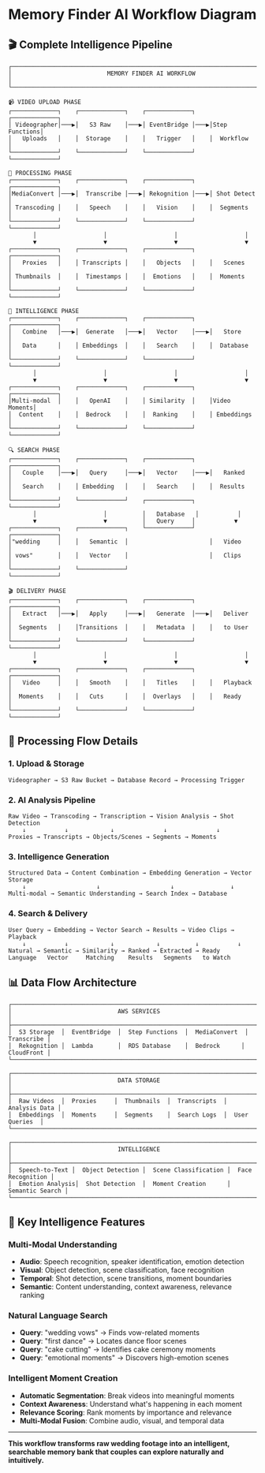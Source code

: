 # Memory Finder AI Workflow Diagram

## 🎬 **Complete Intelligence Pipeline**

```
┌─────────────────────────────────────────────────────────────────────────────────┐
│                           MEMORY FINDER AI WORKFLOW                              │
└─────────────────────────────────────────────────────────────────────────────────┘

📹 VIDEO UPLOAD PHASE
┌─────────────┐    ┌─────────────┐    ┌─────────────┐    ┌─────────────┐
│ Videographer│───▶│   S3 Raw    │───▶│ EventBridge │───▶│Step Functions│
│   Uploads   │    │  Storage    │    │   Trigger   │    │  Workflow   │
└─────────────┘    └─────────────┘    └─────────────┘    └─────────────┘

🔧 PROCESSING PHASE
┌─────────────┐    ┌─────────────┐    ┌─────────────┐    ┌─────────────┐
│MediaConvert │───▶│  Transcribe │───▶│ Rekognition │───▶│ Shot Detect │
│ Transcoding │    │   Speech    │    │   Vision    │    │  Segments   │
└─────────────┘    └─────────────┘    └─────────────┘    └─────────────┘
       │                   │                   │                   │
       ▼                   ▼                   ▼                   ▼
┌─────────────┐    ┌─────────────┐    ┌─────────────┐    ┌─────────────┐
│   Proxies   │    │ Transcripts │    │   Objects   │    │   Scenes    │
│ Thumbnails  │    │  Timestamps │    │  Emotions   │    │  Moments    │
└─────────────┘    └─────────────┘    └─────────────┘    └─────────────┘

🧠 INTELLIGENCE PHASE
┌─────────────┐    ┌─────────────┐    ┌─────────────┐    ┌─────────────┐
│   Combine   │───▶│  Generate   │───▶│   Vector    │───▶│   Store     │
│   Data      │    │ Embeddings  │    │   Search    │    │  Database   │
└─────────────┘    └─────────────┘    └─────────────┘    └─────────────┘
       │                   │                   │                   │
       ▼                   ▼                   ▼                   ▼
┌─────────────┐    ┌─────────────┐    ┌─────────────┐    ┌─────────────┐
│Multi-modal  │    │   OpenAI    │    │ Similarity  │    │Video Moments│
│  Content    │    │  Bedrock    │    │  Ranking    │    │ Embeddings │
└─────────────┘    └─────────────┘    └─────────────┘    └─────────────┘

🔍 SEARCH PHASE
┌─────────────┐    ┌─────────────┐    ┌─────────────┐    ┌─────────────┐
│   Couple    │───▶│   Query     │───▶│   Vector    │───▶│   Ranked    │
│   Search    │    │ Embedding   │    │   Search    │    │  Results    │
└─────────────┘    └─────────────┘    ┌─────────────┐    └─────────────┘
       │                   │          │   Database   │           │
       ▼                   ▼          │   Query     │           ▼
┌─────────────┐    ┌─────────────┐    └─────────────┘    ┌─────────────┐
│"wedding     │    │   Semantic  │                       │   Video     │
│ vows"       │    │   Vector    │                       │   Clips     │
└─────────────┘    └─────────────┘                       └─────────────┘

🎬 DELIVERY PHASE
┌─────────────┐    ┌─────────────┐    ┌─────────────┐    ┌─────────────┐
│   Extract   │───▶│   Apply     │───▶│   Generate  │───▶│   Deliver   │
│  Segments   │    │Transitions  │    │   Metadata  │    │   to User   │
└─────────────┘    └─────────────┘    └─────────────┘    └─────────────┘
       │                   │                   │                   │
       ▼                   ▼                   ▼                   ▼
┌─────────────┐    ┌─────────────┐    ┌─────────────┐    ┌─────────────┐
│   Video     │    │   Smooth    │    │   Titles    │    │   Playback  │
│  Moments    │    │   Cuts      │    │  Overlays   │    │   Ready     │
└─────────────┘    └─────────────┘    └─────────────┘    └─────────────┘
```

## 🔄 **Processing Flow Details**

### **1. Upload & Storage**
```
Videographer → S3 Raw Bucket → Database Record → Processing Trigger
```

### **2. AI Analysis Pipeline**
```
Raw Video → Transcoding → Transcription → Vision Analysis → Shot Detection
    ↓           ↓            ↓              ↓              ↓
Proxies → Transcripts → Objects/Scenes → Segments → Moments
```

### **3. Intelligence Generation**
```
Structured Data → Content Combination → Embedding Generation → Vector Storage
    ↓                    ↓                    ↓                ↓
Multi-modal → Semantic Understanding → Search Index → Database
```

### **4. Search & Delivery**
```
User Query → Embedding → Vector Search → Results → Video Clips → Playback
    ↓           ↓            ↓            ↓          ↓           ↓
Natural → Semantic → Similarity → Ranked → Extracted → Ready
Language   Vector     Matching    Results   Segments   to Watch
```

## 📊 **Data Flow Architecture**

```
┌─────────────────────────────────────────────────────────────────────────────────┐
│                              AWS SERVICES                                      │
├─────────────────────────────────────────────────────────────────────────────────┤
│  S3 Storage  │  EventBridge  │  Step Functions  │  MediaConvert  │  Transcribe │
│  Rekognition │  Lambda       │  RDS Database    │  Bedrock      │  CloudFront │
└─────────────────────────────────────────────────────────────────────────────────┘

┌─────────────────────────────────────────────────────────────────────────────────┐
│                              DATA STORAGE                                      │
├─────────────────────────────────────────────────────────────────────────────────┤
│  Raw Videos  │  Proxies     │  Thumbnails  │  Transcripts  │  Analysis Data │
│  Embeddings  │  Moments     │  Segments    │  Search Logs  │  User Queries  │
└─────────────────────────────────────────────────────────────────────────────────┘

┌─────────────────────────────────────────────────────────────────────────────────┐
│                              INTELLIGENCE                                      │
├─────────────────────────────────────────────────────────────────────────────────┤
│  Speech-to-Text │  Object Detection │  Scene Classification │  Face Recognition │
│  Emotion Analysis│  Shot Detection  │  Moment Creation      │  Semantic Search │
└─────────────────────────────────────────────────────────────────────────────────┘
```

## 🎯 **Key Intelligence Features**

### **Multi-Modal Understanding**
- **Audio**: Speech recognition, speaker identification, emotion detection
- **Visual**: Object detection, scene classification, face recognition
- **Temporal**: Shot detection, scene transitions, moment boundaries
- **Semantic**: Content understanding, context awareness, relevance ranking

### **Natural Language Search**
- **Query**: "wedding vows" → Finds vow-related moments
- **Query**: "first dance" → Locates dance floor scenes
- **Query**: "cake cutting" → Identifies cake ceremony moments
- **Query**: "emotional moments" → Discovers high-emotion scenes

### **Intelligent Moment Creation**
- **Automatic Segmentation**: Break videos into meaningful moments
- **Context Awareness**: Understand what's happening in each moment
- **Relevance Scoring**: Rank moments by importance and relevance
- **Multi-Modal Fusion**: Combine audio, visual, and temporal data

---

**This workflow transforms raw wedding footage into an intelligent, searchable memory bank that couples can explore naturally and intuitively.**

